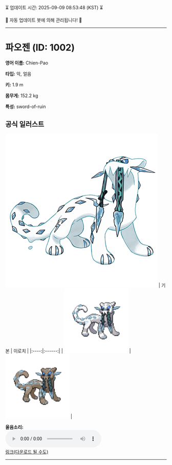 
⏳ 업데이트 시간: 2025-09-09 08:53:48 (KST) ⏳

🤖 자동 업데이트 봇에 의해 관리됩니다! 🤖

---

# 파오젠 (ID: 1002)
**영어 이름:** Chien-Pao

**타입:** 악, 얼음

**키:** 1.9 m

**몸무게:** 152.2 kg

**특성:** sword-of-ruin

## 공식 일러스트
![](https://raw.githubusercontent.com/PokeAPI/sprites/master/sprites/pokemon/other/official-artwork/1002.png)
| 기본 | 이로치 |
|:----:|:------:|
| <img src="https://raw.githubusercontent.com/PokeAPI/sprites/master/sprites/pokemon/1002.png" width="200"> | <img src="https://raw.githubusercontent.com/PokeAPI/sprites/master/sprites/pokemon/shiny/1002.png" width="200"> |

**울음소리:**<br><audio controls src="https://raw.githubusercontent.com/PokeAPI/cries/main/cries/pokemon/latest/1002.ogg"></audio><br> [링크(다운로드 될 수도)](https://raw.githubusercontent.com/PokeAPI/cries/main/cries/pokemon/latest/1002.ogg)


---
